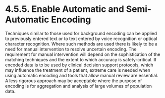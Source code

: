 # 4.5.5. Enable Automatic and Semi-Automatic Encoding

Techniques similar to those used for background encoding can be applied to previously entered text or to text entered by voice recognition or optical character recognition. Where such methods are used there is likely to be a need for manual intervention to resolve uncertain encoding. The requirement for manual intervention will depend on the sophistication of the matching techniques and the extent to which accuracy is safety-critical. If encoded data is to be used by clinical decision support protocols, which may influence the treatment of a patient, extreme care is needed when using automatic encoding and tools that allow manual review are essential. A less rigorous approach may be acceptable where the purpose of encoding is for aggregation and analysis of large volumes of population data.
